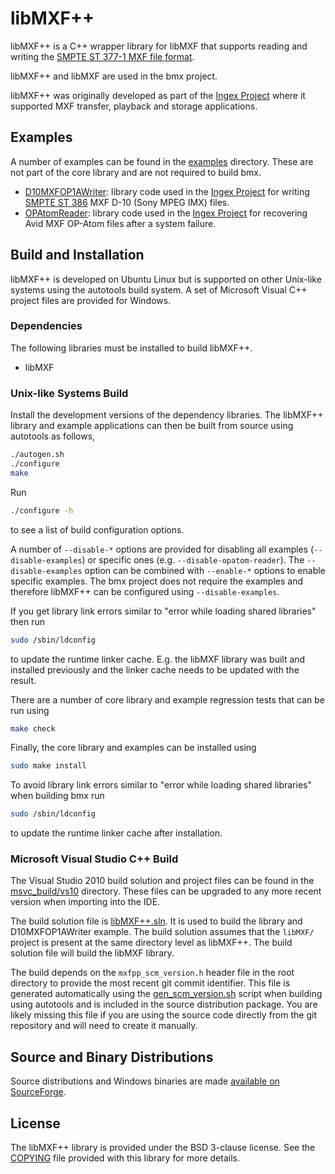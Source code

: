 # libMXF++

libMXF++ is a C++ wrapper library for libMXF that supports reading and writing the [SMPTE ST 377-1 MXF file format](https://ieeexplore.ieee.org/document/7292073).

libMXF++ and libMXF are used in the bmx project.

libMXF++ was originally developed as part of the [Ingex Project](http://ingex.sourceforge.net/) where it supported MXF transfer, playback and storage applications.

## Examples

A number of examples can be found in the [examples](./examples) directory. These are not part of the core library and are not required to build bmx.

* [D10MXFOP1AWriter](./examples/D10MXFOP1AWriter): library code used in the [Ingex Project](http://ingex.sourceforge.net/) for writing [SMPTE ST 386](https://ieeexplore.ieee.org/document/7291350) MXF D-10 (Sony MPEG IMX) files.
* [OPAtomReader](./examples/OPAtomReader): library code used in the [Ingex Project](http://ingex.sourceforge.net/) for recovering Avid MXF OP-Atom files after a system failure.

## Build and Installation

libMXF++ is developed on Ubuntu Linux but is supported on other Unix-like systems using the autotools build system. A set of Microsoft Visual C++ project files are provided for Windows.

### Dependencies

The following libraries must be installed to build libMXF++.

* libMXF

### Unix-like Systems Build

Install the development versions of the dependency libraries. The libMXF++ library and example applications can then be built from source using autotools as follows,

```bash
./autogen.sh
./configure
make
```

Run

```bash
./configure -h
```

to see a list of build configuration options.

A number of `--disable-*` options are provided for disabling all examples (`--disable-examples`) or specific ones (e.g. `--disable-opatom-reader`). The `--disable-examples` option can be combined with `--enable-*` options to enable specific examples. The bmx project does not require the examples and therefore libMXF++ can be configured using `--disable-examples`.

If you get library link errors similar to "error while loading shared libraries" then run

```bash
sudo /sbin/ldconfig
```

to update the runtime linker cache. E.g. the libMXF library was built and installed previously and the linker cache needs to be updated with the result.

There are a number of core library and example regression tests that can be run using

```bash
make check
```

Finally, the core library and examples can be installed using

```bash
sudo make install
```

To avoid library link errors similar to "error while loading shared libraries" when building bmx run

```bash
sudo /sbin/ldconfig
```

to update the runtime linker cache after installation.

### Microsoft Visual Studio C++ Build

The Visual Studio 2010 build solution and project files can be found in the [msvc_build/vs10](./msvc_build/vs10) directory. These files can be upgraded to any more recent version when importing into the IDE.

The build solution file is [libMXF++.sln](./msvc_build/vs10/libMXF++.sln). It is used to build the library and D10MXFOP1AWriter example. The build solution assumes that the `libMXF/` project is present at the same directory level as libMXF++. The build solution file will build the libMXF library.

The build depends on the `mxfpp_scm_version.h` header file in the root directory to provide the most recent git commit identifier. This file is generated automatically using the [gen_scm_version.sh](./gen_scm_version.sh) script when building using autotools and is included in the source distribution package. You are likely missing this file if you are using the source code directly from the git repository and will need to create it manually.

## Source and Binary Distributions

Source distributions and Windows binaries are made [available on SourceForge](https://sourceforge.net/projects/bmxlib/files/).

## License

The libMXF++ library is provided under the BSD 3-clause license. See the [COPYING](./COPYING) file provided with this library for more details.
